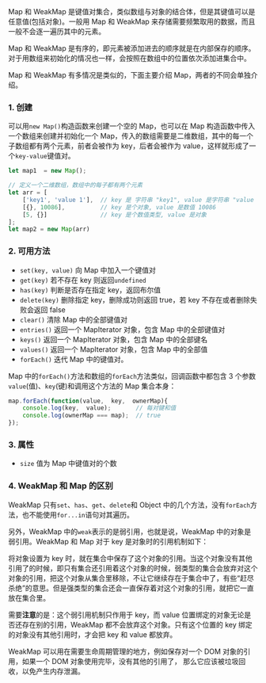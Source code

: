 Map 和 WeakMap 是键值对集合，类似数组与对象的结合体，但是其键值可以是任意值(包括对象)。一般用 Map 和 WeakMap 来存储需要频繁取用的数据，而且一般不会逐一遍历其中的元素。

Map 和 WeakMap 是有序的，即元素被添加进去的顺序就是在内部保存的顺序。对于用数组来初始化的情况也一样，会按照在数组中的位置依次添加进集合中。

Map 和 WeakMap 有多情况是类似的，下面主要介绍 Map，两者的不同会单独介绍。

### 1. 创建

可以用`new Map()`构造函数来创建一个空的 Map，也可以在 Map 构造函数中传入一个数组来创建并初始化一个 Map，传入的数组需要是二维数组，其中的每一个子数组都有两个元素，前者会被作为 key，后者会被作为 value，这样就形成了一个`key-value`键值对。

```JavaScript
let map1  = new Map();

// 定义一个二维数组，数组中的每子都有两个元素
let arr = [
    ['key1', 'value 1'],  // key 是 字符串 "key1", value 是字符串 "value 1"
    [{}, 10086],          // key 是个对象, value 是数值 10086
    [5, {}]               // key 是个数值类型, value 是对象
];
let map2 = new Map(arr)
```

### 2. 可用方法

* `set(key, value)` 向 Map 中加入一个键值对
* `get(key)` 若不存在 key 则返回`undefined`
* `has(key)` 判断是否存在指定 key，返回布尔值
* `delete(key)` 删除指定 key，删除成功则返回 true，若 key 不存在或者删除失败会返回 false
* `clear()` 清除 Map 中的全部键值对
* `entries()` 返回一个 MapIterator 对象，包含 Map 中的全部键值对
* `keys()` 返回一个 MapIterator 对象，包含 Map 中的全部键名
* `values()` 返回一个 MapIterator 对象，包含 Map 中的全部值
* `forEach()` 迭代 Map 中的键值对。

Map 中的`forEach()`方法和数组的`forEach`方法类似，回调函数中都包含 3 个参数`value`(值)、`key`(键)和调用这个方法的 Map 集合本身：

```JavaScript
map.forEach(function(value,  key,  ownerMap){
    console.log(key,  value);       // 每对键和值
    console.log(ownerMap === map);  // true
});
```

### 3. 属性

* `size` 值为 Map 中键值对的个数

### 4. WeakMap 和 Map 的区别

WeakMap 只有`set`、`has`、`get`、`delete`和 Object 中的几个方法，没有`forEach`方法，也不能使用`for...in`语句对其遍历。

另外，WeakMap 中的`weak`表示的是弱引用，也就是说，WeakMap 中的对象是弱引用。WeakMap 和 Map 对于 key 是对象时的引用机制如下：

将对象设置为 key 时，就在集合中保存了这个对象的引用。当这个对象没有其他引用了的时候，即只有集合还引用着这个对象的时候，弱类型的集合会放弃对这个对象的引用，把这个对象从集合里移除，不让它继续存在于集合中了，有些“赶尽杀绝”的意思。但是强类型的集合还会一直保存着对这个对象的引用，就把它一直放在集合里。

需要**注意**的是：这个弱引用机制只作用于 key，而 value 位置绑定的对象无论是否还存在别的引用，WeakMap 都不会放弃这个对象。只有这个位置的 key 绑定的对象没有其他引用时，才会把 key 和 value 都放弃。

WeakMap 可以用在需要生命周期管理的地方，例如保存对一个 DOM 对象的引用，如果一个 DOM 对象使用完毕，没有其他的引用了， 那么它应该被垃圾回收，以免产生内存泄漏。


